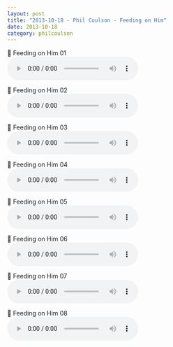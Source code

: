 ```yaml
---
layout: post
title: "2013-10-18 - Phil Coulson - Feeding on Him"
date: 2013-10-18
category: philcoulson
---
```


<p>
🎵 Feeding on Him 01 <br>
<audio controls>
  <source src="https://archive.org/download/phil-coulson-ministry-messages/2013-10-18%20-%20Phil%20Coulson%20-%20Feeding%20on%20Him/Feeding-on-Him01-Phil-C.mp3" type="audio/mpeg">
  Your browser does not support the audio element.
</audio>
</p>
<p>
🎵 Feeding on Him 02 <br>
<audio controls>
  <source src="https://archive.org/download/phil-coulson-ministry-messages/2013-10-18%20-%20Phil%20Coulson%20-%20Feeding%20on%20Him/Feeding-on-Him02-Phil-C.mp3" type="audio/mpeg">
  Your browser does not support the audio element.
</audio>
</p>
<p>
🎵 Feeding on Him 03 <br>
<audio controls>
  <source src="https://archive.org/download/phil-coulson-ministry-messages/2013-10-18%20-%20Phil%20Coulson%20-%20Feeding%20on%20Him/Feeding-on-Him03-Phil-C.mp3" type="audio/mpeg">
  Your browser does not support the audio element.
</audio>
</p>
<p>
🎵 Feeding on Him 04 <br>
<audio controls>
  <source src="https://archive.org/download/phil-coulson-ministry-messages/2013-10-18%20-%20Phil%20Coulson%20-%20Feeding%20on%20Him/Feeding-on-Him04-Phil-C.mp3" type="audio/mpeg">
  Your browser does not support the audio element.
</audio>
</p>
<p>
🎵 Feeding on Him 05 <br>
<audio controls>
  <source src="https://archive.org/download/phil-coulson-ministry-messages/2013-10-18%20-%20Phil%20Coulson%20-%20Feeding%20on%20Him/Feeding-on-Him05-Phil-C.mp3" type="audio/mpeg">
  Your browser does not support the audio element.
</audio>
</p>
<p>
🎵 Feeding on Him 06 <br>
<audio controls>
  <source src="https://archive.org/download/phil-coulson-ministry-messages/2013-10-18%20-%20Phil%20Coulson%20-%20Feeding%20on%20Him/Feeding-on-Him06-Phil-C.mp3" type="audio/mpeg">
  Your browser does not support the audio element.
</audio>
</p>
<p>
🎵 Feeding on Him 07 <br>
<audio controls>
  <source src="https://archive.org/download/phil-coulson-ministry-messages/2013-10-18%20-%20Phil%20Coulson%20-%20Feeding%20on%20Him/Feeding-on-Him07-Phil-C.mp3" type="audio/mpeg">
  Your browser does not support the audio element.
</audio>
</p>
<p>
🎵 Feeding on Him 08 <br>
<audio controls>
  <source src="https://archive.org/download/phil-coulson-ministry-messages/2013-10-18%20-%20Phil%20Coulson%20-%20Feeding%20on%20Him/Feeding-on-Him08-Phil-C.mp3" type="audio/mpeg">
  Your browser does not support the audio element.
</audio>
</p>
